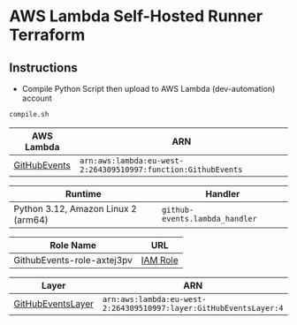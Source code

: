 # AWS Lambda Self-Hosted Runner Terraform
## Instructions


* Compile Python Script then upload to AWS Lambda (dev-automation) account <eu-west-2>
```sh
compile.sh
```

| AWS Lambda                                                            | ARN     |
| --------------------------------------------------------------- |-------------------|
| [GitHubEvents](https://eu-west-2.console.aws.amazon.com/lambda/home?region=eu-west-2#/functions/GithubEvents?tab=code)                               | `arn:aws:lambda:eu-west-2:264309510997:function:GithubEvents`   |


| Runtime                                                            | Handler     |
| --------------------------------------------------------------- |-------------------|
|  Python 3.12, Amazon Linux 2 (arm64)                             | `github-events.lambda_handler`   |


| Role Name                                                            | URL     |
| --------------------------------------------------------------- |-------------------|
| GithubEvents-role-axtej3pv                              | [IAM Role](https://us-east-1.console.aws.amazon.com/iam/home?region=eu-west-2#/roles/details/GithubEvents-role-axtej3pv?section=permissions)   |

| Layer                                                            | ARN     |
| --------------------------------------------------------------- |-------------------|
| [GitHubEventsLayer](lambda-layer)                            | `arn:aws:lambda:eu-west-2:264309510997:layer:GitHubEventsLayer:4`  |

